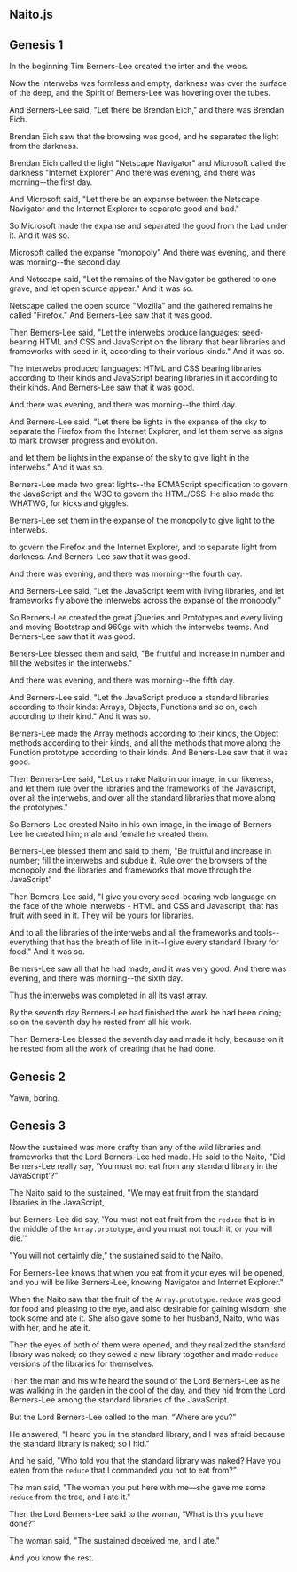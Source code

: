 ## Naito.js

## Genesis 1

In the beginning Tim Berners-Lee created the inter and the webs.

Now the interwebs was formless and empty, darkness was over the surface of the deep, and the Spirit of Berners-Lee was hovering over the tubes.

And Berners-Lee said, "Let there be Brendan Eich," and there was Brendan Eich.

Brendan Eich saw that the browsing was good, and he separated the light from the darkness.

Brendan Eich called the light "Netscape Navigator" and Microsoft called the darkness "Internet Explorer" And there was evening, and there was morning--the first day.

And Microsoft said, "Let there be an expanse between the Netscape Navigator and the Internet Explorer to separate good and bad."

So Microsoft made the expanse and separated the good from the bad under it. And it was so.

Microsoft called the expanse "monopoly" And there was evening, and there was morning--the second day.

And Netscape said, "Let the remains of the Navigator be gathered to one grave, and let open source appear." And it was so.

Netscape called the open source "Mozilla" and the gathered remains he called "Firefox." And Berners-Lee saw that it was good.

Then Berners-Lee said, "Let the interwebs produce languages: seed-bearing HTML and CSS and JavaScript on the library that bear libraries and frameworks with seed in it, according to their various kinds." And it was so.

The interwebs produced languages: HTML and CSS bearing libraries according to their kinds and JavaScript bearing libraries in it according to their kinds. And Berners-Lee saw that it was good.

And there was evening, and there was morning--the third day.

And Berners-Lee said, "Let there be lights in the expanse of the sky to separate the Firefox from the Internet Explorer, and let them serve as signs to mark browser progress and evolution.

and let them be lights in the expanse of the sky to give light in the interwebs." And it was so.

Berners-Lee made two great lights--the ECMAScript specification to govern the JavaScript and the W3C to govern the HTML/CSS. He also made the WHATWG, for kicks and giggles.

Berners-Lee set them in the expanse of the monopoly to give light to the interwebs.

to govern the Firefox and the Internet Explorer, and to separate light from darkness. And Berners-Lee saw that it was good.

And there was evening, and there was morning--the fourth day.

And Berners-Lee said, "Let the JavaScript teem with living libraries, and let frameworks fly above the interwebs across the expanse of the monopoly."

So Berners-Lee created the great jQueries and Prototypes and every living and moving Bootstrap and 960gs with which the interwebs teems. And Berners-Lee saw that it was good.

Beners-Lee blessed them and said, "Be fruitful and increase in number and fill the websites in the interwebs."

And there was evening, and there was morning--the fifth day.

And Berners-Lee said, "Let the JavaScript produce a standard libraries according to their kinds: Arrays, Objects, Functions and so on, each according to their kind." And it was so.

Berners-Lee made the Array methods according to their kinds, the Object methods according to their kinds, and all the methods that move along the Function prototype according to their kinds. And Beners-Lee saw that it was good.

Then Berners-Lee said, "Let us make Naito in our image, in our likeness, and let them rule over the libraries and the frameworks of the Javascript, over all the interwebs, and over all the standard libraries that move along the prototypes."

So Berners-Lee created Naito in his own image, in the image of Berners-Lee he created him; male and female he created them.

Berners-Lee blessed them and said to them, "Be fruitful and increase in number; fill the interwebs and subdue it. Rule over the browsers of the monopoly and the libraries and frameworks that move through the JavaScript"

Then Berners-Lee said, "I give you every seed-bearing web language on the face of the whole interwebs - HTML and CSS and Javascript, that has fruit with seed in it. They will be yours for libraries.

And to all the libraries of the interwebs and all the frameworks and tools--everything that has the breath of life in it--I give every standard library for food." And it was so.

Berners-Lee saw all that he had made, and it was very good. And there was evening, and there was morning--the sixth day.

Thus the interwebs was completed in all its vast array.

By the seventh day Berners-Lee had finished the work he had been doing; so on the seventh day he rested from all his work.

Then Berners-Lee blessed the seventh day and made it holy, because on it he rested from all the work of creating that he had done.

## Genesis 2

Yawn, boring.

## Genesis 3

Now the sustained was more crafty than any of the wild libraries and frameworks that the Lord Berners-Lee had made. He said to the Naito, "Did Berners-Lee really say, 'You must not eat from any standard library in the JavaScript'?"

The Naito said to the sustained, "We may eat fruit from the standard libraries in the JavaScript,

but Berners-Lee did say, 'You must not eat fruit from the `reduce` that is in the middle of the `Array.prototype`, and you must not touch it, or you will die.'"

"You will not certainly die," the sustained said to the Naito.

For Berners-Lee knows that when you eat from it your eyes will be opened, and you will be like Berners-Lee, knowing Navigator and Internet Explorer."

When the Naito saw that the fruit of the `Array.prototype.reduce` was good for food and pleasing to the eye, and also desirable for gaining wisdom, she took some and ate it. She also gave some to her husband, Naito, who was with her, and he ate it.

Then the eyes of both of them were opened, and they realized the standard library was naked; so they sewed a new library together and made `reduce` versions of the libraries for themselves.

Then the man and his wife heard the sound of the Lord Berners-Lee as he was walking in the garden in the cool of the day, and they hid from the Lord Berners-Lee among the standard libraries of the JavaScript.

But the Lord Berners-Lee called to the man, “Where are you?”

He answered, "I heard you in the standard library, and I was afraid because the standard library is naked; so I hid."

And he said, "Who told you that the standard library was naked? Have you eaten from the `reduce` that I commanded you not to eat from?”

The man said, "The woman you put here with me—she gave me some `reduce` from the tree, and I ate it."

Then the Lord Berners-Lee said to the woman, “What is this you have done?”

The woman said, "The sustained deceived me, and I ate."

And you know the rest.

